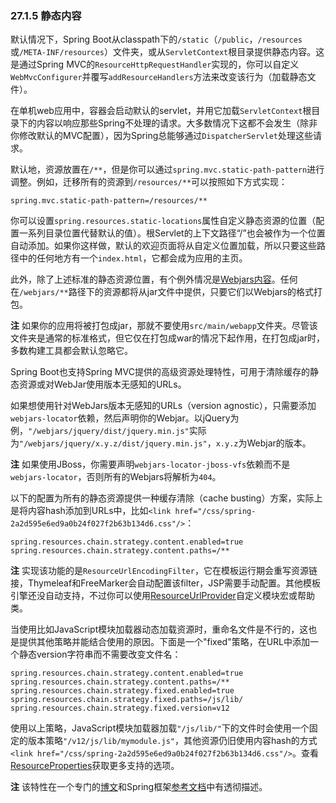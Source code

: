 ### 27.1.5 静态内容

默认情况下，Spring Boot从classpath下的`/static`（`/public`，`/resources`或`/META-INF/resources`）文件夹，或从`ServletContext`根目录提供静态内容。这是通过Spring MVC的`ResourceHttpRequestHandler`实现的，你可以自定义`WebMvcConfigurer`并覆写`addResourceHandlers`方法来改变该行为（加载静态文件）。

在单机web应用中，容器会启动默认的servlet，并用它加载`ServletContext`根目录下的内容以响应那些Spring不处理的请求。大多数情况下这都不会发生（除非你修改默认的MVC配置），因为Spring总能够通过`DispatcherServlet`处理这些请求。

默认地，资源放置在`/**`，但是你可以通过`spring.mvc.static-path-pattern`进行调整。例如，迁移所有的资源到`/resources/**`可以按照如下方式实现：
```properties
spring.mvc.static-path-pattern=/resources/**
```
你可以设置`spring.resources.static-locations`属性自定义静态资源的位置（配置一系列目录位置代替默认的值）。根Servlet的上下文路径“/”也会被作为一个位置自动添加。如果你这样做，默认的欢迎页面将从自定义位置加载，所以只要这些路径中的任何地方有一个`index.html`，它都会成为应用的主页。

此外，除了上述标准的静态资源位置，有个例外情况是[Webjars内容](http://www.webjars.org/)。任何在`/webjars/**`路径下的资源都将从jar文件中提供，只要它们以Webjars的格式打包。

**注** 如果你的应用将被打包成jar，那就不要使用`src/main/webapp`文件夹。尽管该文件夹是通常的标准格式，但它仅在打包成war的情况下起作用，在打包成jar时，多数构建工具都会默认忽略它。

Spring Boot也支持Spring MVC提供的高级资源处理特性，可用于清除缓存的静态资源或对WebJar使用版本无感知的URLs。

如果想使用针对WebJars版本无感知的URLs（version agnostic），只需要添加`webjars-locator`依赖，然后声明你的Webjar。以jQuery为例，`"/webjars/jquery/dist/jquery.min.js"`实际为`"/webjars/jquery/x.y.z/dist/jquery.min.js"`，`x.y.z`为Webjar的版本。

**注** 如果使用JBoss，你需要声明`webjars-locator-jboss-vfs`依赖而不是`webjars-locator`，否则所有的Webjars将解析为`404`。

以下的配置为所有的静态资源提供一种缓存清除（cache busting）方案，实际上是将内容hash添加到URLs中，比如`<link href="/css/spring-2a2d595e6ed9a0b24f027f2b63b134d6.css"/>`：
```properties
spring.resources.chain.strategy.content.enabled=true
spring.resources.chain.strategy.content.paths=/**
```
**注** 实现该功能的是`ResourceUrlEncodingFilter`，它在模板运行期会重写资源链接，Thymeleaf和FreeMarker会自动配置该filter，JSP需要手动配置。其他模板引擎还没自动支持，不过你可以使用[ResourceUrlProvider](https://docs.spring.io/spring/docs/5.0.2.RELEASE/javadoc-api/org/springframework/web/servlet/resource/ResourceUrlProvider.html)自定义模块宏或帮助类。

当使用比如JavaScript模块加载器动态加载资源时，重命名文件是不行的，这也是提供其他策略并能结合使用的原因。下面是一个"fixed"策略，在URL中添加一个静态version字符串而不需要改变文件名：
```properties
spring.resources.chain.strategy.content.enabled=true
spring.resources.chain.strategy.content.paths=/**
spring.resources.chain.strategy.fixed.enabled=true
spring.resources.chain.strategy.fixed.paths=/js/lib/
spring.resources.chain.strategy.fixed.version=v12
```
使用以上策略，JavaScript模块加载器加载`"/js/lib/"`下的文件时会使用一个固定的版本策略`"/v12/js/lib/mymodule.js"`，其他资源仍旧使用内容hash的方式`<link href="/css/spring-2a2d595e6ed9a0b24f027f2b63b134d6.css"/>`。查看[ResourceProperties](https://github.com/spring-projects/spring-boot/tree/v2.0.0.M7/spring-boot-autoconfigure/src/main/java/org/springframework/boot/autoconfigure/web/ResourceProperties.java)获取更多支持的选项。

**注** 该特性在一个专门的[博文](https://spring.io/blog/2014/07/24/spring-framework-4-1-handling-static-web-resources)和Spring框架[参考文档](https://docs.spring.io/spring/docs/5.0.2.RELEASE/spring-framework-reference/htmlsingle/#mvc-config-static-resources)中有透彻描述。

